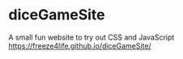 # diceGameSite
A small fun website to try out CSS and JavaScript
https://freeze4life.github.io/diceGameSite/
